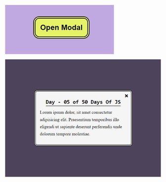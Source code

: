 ![1687430847231](image/Readme/1687430847231.png "output")


![1687430909457](image/Readme/1687430909457.png)

